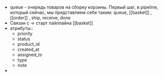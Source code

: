 - queue - очередь товаров на сборку корзины. Первый шаг, в pipeline, который сейчас, мы представляем себе таким: queue, [[basket]] , [[order]] , ship, receive, done
- Связан с → старт пайплайна [[basket]]
- атрибуты::
	- priority
	- status
	- product_id
	- created_at
	- assigned_to
	- type
	- note
-